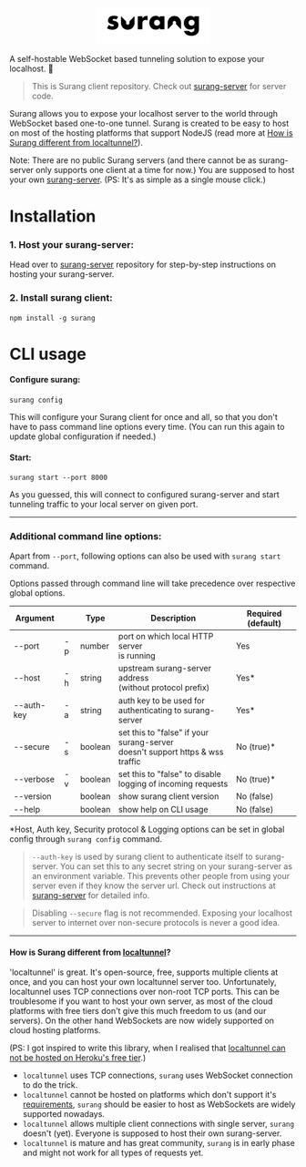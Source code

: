 <p align="center">
  <img width="40%" src="surang.png" alt="Surang logo"/>
</p>

A self-hostable WebSocket based tunneling solution to expose your localhost. :rocket:

> This is Surang client repository.
> Check out [surang-server](https://github.com/RathiRohit/surang-server) for server code.

Surang allows you to expose your localhost server to the world through WebSocket based
one-to-one tunnel. Surang is created to be easy to host on most of the hosting
platforms that support NodeJS (read more at [How is Surang different from localtunnel?]()).

Note: There are no public Surang servers (and there cannot be as surang-server only
supports one client at a time for now.) You are supposed to host your own
[surang-server](https://github.com/RathiRohit/surang-server). (PS: It's as simple as
a single mouse click.)

# Installation

### 1. Host your surang-server:

Head over to [surang-server](https://github.com/RathiRohit/surang-server) repository
for step-by-step instructions on hosting your surang-server.

### 2. Install surang client:

```
npm install -g surang
```

# CLI usage

#### Configure surang:

```
surang config
```
This will configure your Surang client for once and all, so that you don't have to
pass command line options every time. (You can run this again to update global
configuration if needed.)

#### Start:

```
surang start --port 8000
```
As you guessed, this will connect to configured surang-server and start tunneling
traffic to your local server on given port.

---

### Additional command line options:

Apart from `--port`, following options can also be used with `surang start` command.

Options passed through command line will take precedence over respective global options.

| Argument   |     | Type    | Description                                                                       | Required (default) |
| ---------- | --- | ------- | --------------------------------------------------------------------------------- | ------------------ |
| --port     | -p  | number  | port on which local HTTP server<br/>is running                                    | Yes                |
| --host     | -h  | string  | upstream surang-server address<br/>(without protocol prefix)                      | Yes*               |
| --auth-key | -a  | string  | auth key to be used for<br/>authenticating to surang-server                       | Yes*               |
| --secure   | -s  | boolean | set this to "false" if your surang-server<br/>doesn't support https & wss traffic | No (true)*         |
| --verbose  | -v  | boolean | set this to "false" to disable<br/>logging of incoming requests                   | No (true)*         |
| --version  |     | boolean | show surang client version                                                        | No (false)         |
| --help     |     | boolean | show help on CLI usage                                                            | No (false)         |

\*Host, Auth key, Security protocol & Logging options can be set in global config
through `surang config` command.

> `--auth-key` is used by surang client to authenticate itself to surang-server.
> You can set this to any secret string on your surang-server as an environment variable.
> This prevents other people from using your server even if they know the server url.
> Check out instructions at [surang-server](https://github.com/RathiRohit/surang-server)
> for detailed info.

> Disabling `--secure` flag is not recommended. Exposing your localhost server to
> internet over non-secure protocols is never a good idea.

---

#### How is Surang different from [localtunnel](https://github.com/localtunnel/localtunnel)?

'localtunnel' is great. It's open-source, free, supports multiple clients at once, and
you can host your own localtunnel server too. Unfortunately, localtunnel uses
TCP connections over non-root TCP ports. This can be troublesome if you want to
host your own server, as most of the cloud platforms with free tiers don't give this much
freedom to us (and our servers). On the other hand WebSockets are now widely supported on
cloud hosting platforms.

(PS: I got inspired to write this library, when I realised that [localtunnel can not be
hosted on Heroku's free tier](https://github.com/localtunnel/server/issues/88).)

  - `localtunnel` uses TCP connections, `surang` uses WebSocket connection to do the trick.
  - `localtunnel` cannot be hosted on platforms which don't support it's
    [requirements](https://github.com/localtunnel/server#overview), `surang` should be
    easier to host as WebSockets are widely supported nowadays.
  - `localtunnel` allows multiple client connections with single server, `surang` doesn't (yet).
    Everyone is supposed to host their own surang-server.
  - `localtunnel` is mature and has great community, `surang` is in early phase and might not
    work for all types of requests yet.
